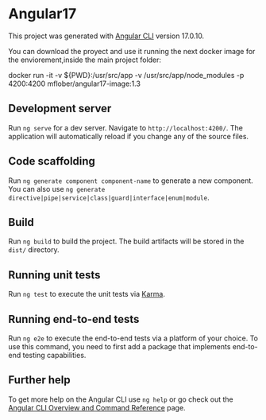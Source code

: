 # Angular17

This project was generated with [Angular CLI](https://github.com/angular/angular-cli) version 17.0.10.

You can download the proyect and use it running the next docker image for the enviorement,inside the main project folder:

docker run -it -v ${PWD}:/usr/src/app -v /usr/src/app/node_modules -p 4200:4200 mflober/angular17-image:1.3


## Development server

Run `ng serve` for a dev server. Navigate to `http://localhost:4200/`. The application will automatically reload if you change any of the source files.

## Code scaffolding

Run `ng generate component component-name` to generate a new component. You can also use `ng generate directive|pipe|service|class|guard|interface|enum|module`.

## Build

Run `ng build` to build the project. The build artifacts will be stored in the `dist/` directory.

## Running unit tests

Run `ng test` to execute the unit tests via [Karma](https://karma-runner.github.io).

## Running end-to-end tests

Run `ng e2e` to execute the end-to-end tests via a platform of your choice. To use this command, you need to first add a package that implements end-to-end testing capabilities.

## Further help

To get more help on the Angular CLI use `ng help` or go check out the [Angular CLI Overview and Command Reference](https://angular.io/cli) page.
